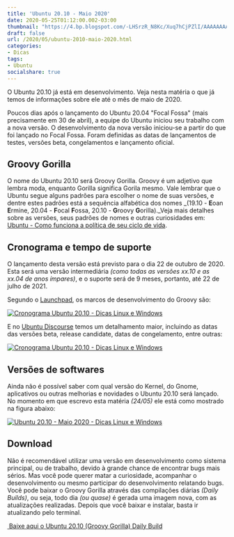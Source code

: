 ```yaml
---
title: 'Ubuntu 20.10 - Maio 2020'
date: 2020-05-25T01:12:00.002-03:00
thumbnail: "https://4.bp.blogspot.com/-LHSrzR_N8Kc/Xuq7hCjPZlI/AAAAAAAAPIM/XVlUrwnF3NYtc86MwmrxW2hg5of2LF2MwCNcBGAsYHQ/s1600/Groovy_Gorilla.png"
draft: false
url: /2020/05/ubuntu-2010-maio-2020.html
categories:
- Dicas
tags: 
- Ubuntu
socialshare: true
---
```


O Ubuntu 20.10 já está em desenvolvimento. Veja nesta matéria o que já temos de informações sobre ele até o mês de maio de 2020.

<!--more-->

Poucos dias após o lançamento do Ubuntu 20.04 "Focal Fossa" (mais precisamente em 30 de abril), a equipe do Ubuntu iniciou seu trabalho com a nova versão. O desenvolvimento da nova versão iniciou-se a partir do que foi lançado no Focal Fossa. Foram definidas as datas de lançamentos de testes, versões beta, congelamentos e lançamento oficial.  
  

## Groovy Gorilla

  
O nome do Ubuntu 20.10 será Groovy Gorilla. Groovy é um adjetivo que lembra moda, enquanto Gorilla significa Gorila mesmo. Vale lembrar que o Ubuntu segue alguns padrões para escolher o nome de suas versões, e dentre estes padrões está a sequência alfabética dos nomes _(19.10 - **E**oan **E**rmine, 20.04 - **F**ocal **F**ossa, 20.10 - **G**roovy **G**orilla)._Veja mais detalhes sobre as versões, seus padrões de nomes e outras curiosidades em: [Ubuntu - Como funciona a política de seu ciclo de vida](https://info.wsouza.com.br/2019/03/ubuntu-como-funciona-politica-de-seu-ciclo-de-vida.html).  
  

## Cronograma e tempo de suporte

  
O lançamento desta versão está previsto para o dia 22 de outubro de 2020. Esta será uma versão intermediária _(como todas as versões xx.10 e as xx.04 de anos ímpares)_, e o suporte será de 9 meses, portanto, até 22 de julho de 2021.  
  
Segundo o [Launchpad](https://launchpad.net/ubuntu/groovy), os marcos de desenvolvimento do Groovy são:  
  

[![Cronograma Ubuntu 20.10 - Dicas Linux e Windows](https://3.bp.blogspot.com/-OU4sNDhvolM/Xss6d43D9iI/AAAAAAAAO6Q/tRDZXdiw3CUPkEaV1zd9BkkokciqKY9rQCNcBGAsYHQ/s640/Groovy-Launchpad.png "Cronograma Ubuntu 20.10 - Dicas Linux e Windows")](https://3.bp.blogspot.com/-OU4sNDhvolM/Xss6d43D9iI/AAAAAAAAO6Q/tRDZXdiw3CUPkEaV1zd9BkkokciqKY9rQCNcBGAsYHQ/s1600/Groovy-Launchpad.png)

  
E no [Ubuntu Discourse](https://discourse.ubuntu.com/t/groovy-gorilla-release-schedule/15531) temos um detalhamento maior, incluindo as datas das versões beta, release candidate, datas de congelamento, entre outras:  
  

[![Cronograma Ubuntu 20.10 - Dicas Linux e Windows](https://4.bp.blogspot.com/-X-ebYfixMPo/Xss7Ra1JUuI/AAAAAAAAO6Y/bDuCTyUm72MHWujznuxPf5-wyGh5CjBHwCNcBGAsYHQ/s640/Groovy-Cronograma.png "Cronograma Ubuntu 20.10 - Dicas Linux e Windows")](https://4.bp.blogspot.com/-X-ebYfixMPo/Xss7Ra1JUuI/AAAAAAAAO6Y/bDuCTyUm72MHWujznuxPf5-wyGh5CjBHwCNcBGAsYHQ/s1600/Groovy-Cronograma.png)

  

## Versões de softwares

  
Ainda não é possível saber com qual versão do Kernel, do Gnome, aplicativos ou outras melhorias e novidades o Ubuntu 20.10 será lançado. No momento em que escrevo esta matéria _(24/05)_ ele está como mostrado na figura abaixo:  
  

[![Ubuntu 20.10 - Maio 2020 - Dicas Linux e Windows](https://4.bp.blogspot.com/-QiMbAyyoVNk/XssvkcomzKI/AAAAAAAAO6A/oJ0R5RK-t7AMP2vL92Hydqb1Tj4PJNmkQCNcBGAsYHQ/s640/Groovy.png "Ubuntu 20.10 - Maio 2020 - Dicas Linux e Windows")](https://4.bp.blogspot.com/-QiMbAyyoVNk/XssvkcomzKI/AAAAAAAAO6A/oJ0R5RK-t7AMP2vL92Hydqb1Tj4PJNmkQCNcBGAsYHQ/s1600/Groovy.png)

  

## Download

  
Não é recomendável utilizar uma versão em desenvolvimento como sistema principal, ou de trabalho, devido à grande chance de encontrar bugs mais sérios. Mas você pode querer matar a curiosidade, acompanhar o desenvolvimento ou mesmo participar do desenvolvimento relatando bugs. Você pode baixar o Groovy Gorilla através das compilações diárias _(Daily Builds)_, ou seja, todo dia _(ou quase)_ é gerada uma imagem nova, com as atualizações realizadas. Depois que você baixar e instalar, basta ir atualizando pelo terminal.  
  

[ Baixe aqui o Ubuntu 20.10 (Groovy Gorilla) Daily Build](https://releases.ubuntu.com/20.10/ubuntu-20.10-desktop-amd64.iso)
